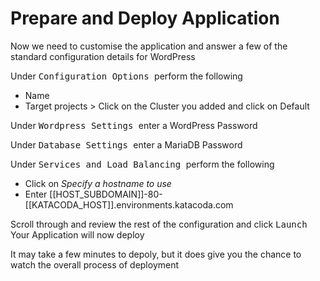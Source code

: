 # Prepare and Deploy Application

Now we need to customise the application and answer a few of the standard configuration details for WordPress

Under <kbd> Configuration Options </kbd> perform the following

- Name
- Target projects > Click on the Cluster you added and click on Default

Under <kbd> Wordpress Settings </kbd> enter a WordPress Password

Under <kbd> Database Settings </kbd> enter a MariaDB Password

Under <kbd> Services and Load Balancing </kbd> perform the following

- Click on _Specify a hostname to use_
- Enter [[HOST_SUBDOMAIN]]-80-[[KATACODA_HOST]].environments.katacoda.com

Scroll through and review the rest of the configuration and click <kbd> Launch </kbd> Your Application will now deploy

It may take a few minutes to depoly, but it does give you the chance to watch the overall process of deployment